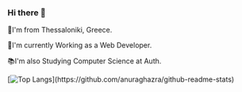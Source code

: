 ### Hi there 👋

📌I'm from Thessaloniki, Greece.

📎I'm currently Working as a Web Developer.

📚I'm also Studying Computer Science at Auth.

[![Top Langs](https://github-readme-stats.vercel.app/api/top-langs/?username=AndreasGeorgantzelis&layout=donut&bg_color="transparent")](https://github.com/anuraghazra/github-readme-stats)


